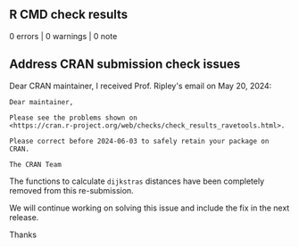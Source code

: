 ## R CMD check results

0 errors | 0 warnings | 0 note

## Address CRAN submission check issues


Dear CRAN maintainer, I received Prof. Ripley's email on May 20, 2024:

```
Dear maintainer,

Please see the problems shown on
<https://cran.r-project.org/web/checks/check_results_ravetools.html>.

Please correct before 2024-06-03 to safely retain your package on CRAN.

The CRAN Team
```

The functions to calculate `dijkstras` distances have been completely removed 
from this re-submission.

We will continue working on solving this issue and include the fix in the 
next release.

Thanks
